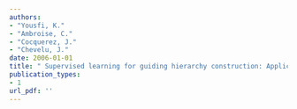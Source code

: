 ```yaml
---
authors: 
- "Yousfi, K."
- "Ambroise, C."
- "Cocquerez, J."
- "Chevelu, J."
date: 2006-01-01
title: " Supervised learning for guiding hierarchy construction: Application to osteo-articular medical images database "
publication_types:
- 1
url_pdf: ''
---
```

